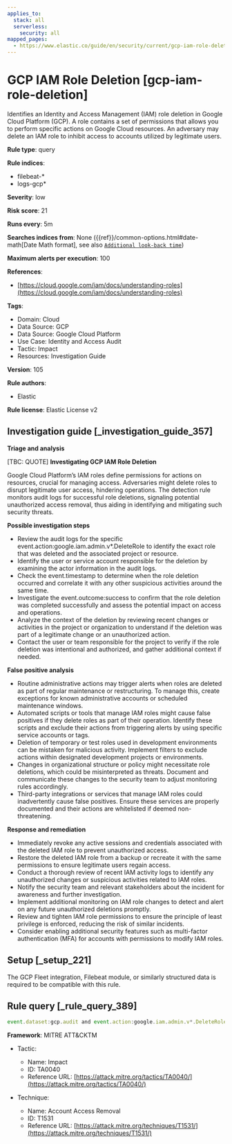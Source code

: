 ```yaml
---
applies_to:
  stack: all
  serverless:
    security: all
mapped_pages:
  - https://www.elastic.co/guide/en/security/current/gcp-iam-role-deletion.html
---
```


# GCP IAM Role Deletion [gcp-iam-role-deletion]

Identifies an Identity and Access Management (IAM) role deletion in Google Cloud Platform (GCP). A role contains a set of permissions that allows you to perform specific actions on Google Cloud resources. An adversary may delete an IAM role to inhibit access to accounts utilized by legitimate users.

**Rule type**: query

**Rule indices**:

* filebeat-*
* logs-gcp*

**Severity**: low

**Risk score**: 21

**Runs every**: 5m

**Searches indices from**: None ({{ref}}/common-options.html#date-math[Date Math format], see also [`Additional look-back time`](docs-content://solutions/security/detect-and-alert/create-detection-rule.md#rule-schedule))

**Maximum alerts per execution**: 100

**References**:

* [https://cloud.google.com/iam/docs/understanding-roles](https://cloud.google.com/iam/docs/understanding-roles)

**Tags**:

* Domain: Cloud
* Data Source: GCP
* Data Source: Google Cloud Platform
* Use Case: Identity and Access Audit
* Tactic: Impact
* Resources: Investigation Guide

**Version**: 105

**Rule authors**:

* Elastic

**Rule license**: Elastic License v2

## Investigation guide [_investigation_guide_357]

**Triage and analysis**

[TBC: QUOTE]
**Investigating GCP IAM Role Deletion**

Google Cloud Platform’s IAM roles define permissions for actions on resources, crucial for managing access. Adversaries might delete roles to disrupt legitimate user access, hindering operations. The detection rule monitors audit logs for successful role deletions, signaling potential unauthorized access removal, thus aiding in identifying and mitigating such security threats.

**Possible investigation steps**

* Review the audit logs for the specific event.action:google.iam.admin.v*.DeleteRole to identify the exact role that was deleted and the associated project or resource.
* Identify the user or service account responsible for the deletion by examining the actor information in the audit logs.
* Check the event.timestamp to determine when the role deletion occurred and correlate it with any other suspicious activities around the same time.
* Investigate the event.outcome:success to confirm that the role deletion was completed successfully and assess the potential impact on access and operations.
* Analyze the context of the deletion by reviewing recent changes or activities in the project or organization to understand if the deletion was part of a legitimate change or an unauthorized action.
* Contact the user or team responsible for the project to verify if the role deletion was intentional and authorized, and gather additional context if needed.

**False positive analysis**

* Routine administrative actions may trigger alerts when roles are deleted as part of regular maintenance or restructuring. To manage this, create exceptions for known administrative accounts or scheduled maintenance windows.
* Automated scripts or tools that manage IAM roles might cause false positives if they delete roles as part of their operation. Identify these scripts and exclude their actions from triggering alerts by using specific service accounts or tags.
* Deletion of temporary or test roles used in development environments can be mistaken for malicious activity. Implement filters to exclude actions within designated development projects or environments.
* Changes in organizational structure or policy might necessitate role deletions, which could be misinterpreted as threats. Document and communicate these changes to the security team to adjust monitoring rules accordingly.
* Third-party integrations or services that manage IAM roles could inadvertently cause false positives. Ensure these services are properly documented and their actions are whitelisted if deemed non-threatening.

**Response and remediation**

* Immediately revoke any active sessions and credentials associated with the deleted IAM role to prevent unauthorized access.
* Restore the deleted IAM role from a backup or recreate it with the same permissions to ensure legitimate users regain access.
* Conduct a thorough review of recent IAM activity logs to identify any unauthorized changes or suspicious activities related to IAM roles.
* Notify the security team and relevant stakeholders about the incident for awareness and further investigation.
* Implement additional monitoring on IAM role changes to detect and alert on any future unauthorized deletions promptly.
* Review and tighten IAM role permissions to ensure the principle of least privilege is enforced, reducing the risk of similar incidents.
* Consider enabling additional security features such as multi-factor authentication (MFA) for accounts with permissions to modify IAM roles.


## Setup [_setup_221]

The GCP Fleet integration, Filebeat module, or similarly structured data is required to be compatible with this rule.


## Rule query [_rule_query_389]

```js
event.dataset:gcp.audit and event.action:google.iam.admin.v*.DeleteRole and event.outcome:success
```

**Framework**: MITRE ATT&CKTM

* Tactic:

    * Name: Impact
    * ID: TA0040
    * Reference URL: [https://attack.mitre.org/tactics/TA0040/](https://attack.mitre.org/tactics/TA0040/)

* Technique:

    * Name: Account Access Removal
    * ID: T1531
    * Reference URL: [https://attack.mitre.org/techniques/T1531/](https://attack.mitre.org/techniques/T1531/)



